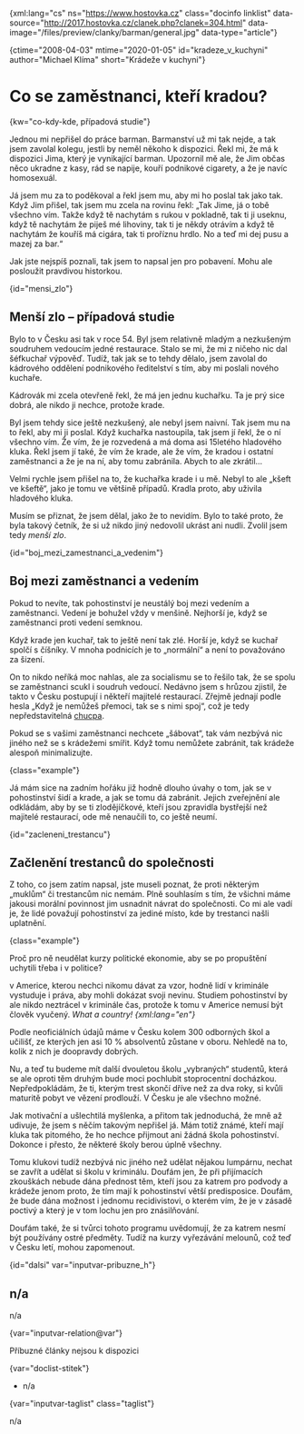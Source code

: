 
{xml:lang="cs" ns="https://www.hostovka.cz" class="docinfo linklist" data-source="http://2017.hostovka.cz/clanek.php?clanek=304.html" data-image="/files/preview/clanky/barman/general.jpg" data-type="article"}

{ctime="2008-04-03" mtime="2020-01-05" id="kradeze\_v\_kuchyni" author="Michael Klíma" short="Krádeže v kuchyni"}

# Co se zaměstnanci, kteří kradou?

<!-- generated attribute kw by user_updatekw.sh on 2020-07-05, do not edit -->

{kw="co-kdy-kde, případová studie"}

Jednou mi nepřišel do práce barman. Barmanství už mi tak nejde, a tak jsem zavolal kolegu, jestli by neměl někoho k dispozici. Řekl mi, že má k dispozici Jima, který je vynikající barman. Upozornil mě ale, že Jim občas něco ukradne z kasy, rád se napije, kouří podnikové cigarety, a že je navíc homosexuál.

Já jsem mu za to poděkoval a řekl jsem mu, aby mi ho poslal tak jako tak. Když Jim přišel, tak jsem mu zcela na rovinu řekl: „Tak Jime, já o tobě všechno vím. Takže když tě nachytám s rukou v pokladně, tak ti ji useknu, když tě nachytám že piješ mé lihoviny, tak ti je někdy otrávím a když tě nachytám že kouříš má cigára, tak ti proříznu hrdlo. No a teď mi dej pusu a mazej za bar.“

Jak jste nejspíš poznali, tak jsem to napsal jen pro pobavení. Mohu ale posloužit pravdivou historkou.

{id="mensi_zlo"}

## Menší zlo – případová studie

Bylo to v Česku asi tak v roce 54. Byl jsem relativně mladým a nezkušeným soudruhem vedoucím jedné restaurace. Stalo se mi, že mi z ničeho nic dal šéfkuchař výpověď. Tudíž, tak jak se to tehdy dělalo, jsem zavolal do kádrového oddělení podnikového ředitelství s tím, aby mi poslali nového kuchaře.

Kádrovák mi zcela otevřeně řekl, že má jen jednu kuchařku. Ta je prý sice dobrá, ale nikdo ji nechce, protože krade.

Byl jsem tehdy sice ještě nezkušený, ale nebyl jsem naivní. Tak jsem mu na to řekl, aby mi ji poslal. Když kuchařka nastoupila, tak jsem jí řekl, že o ní všechno vím. Že vím, že je rozvedená a má doma asi 15letého hladového kluka. Řekl jsem jí také, že vím že krade, ale že vím, že kradou i ostatní zaměstnanci a že je na ní, aby tomu zabránila. Abych to ale zkrátil…

Velmi rychle jsem přišel na to, že kuchařka krade i u mě. Nebyl to ale „kšeft ve kšeftě“, jako je tomu ve většině případů. Kradla proto, aby uživila hladového kluka.

Musím se přiznat, že jsem dělal, jako že to nevidím. Bylo to také proto, že byla takový četník, že si už nikdo jiný nedovolil ukrást ani nudli. Zvolil jsem tedy _menší zlo_.

{id="boj\_mezi\_zamestnanci\_a\_vedenim"}

## Boj mezi zaměstnanci a vedením

Pokud to nevíte, tak pohostinství je neustálý boj mezi vedením a zaměstnanci. Vedení je bohužel vždy v menšině. Nejhorší je, když se zaměstnanci proti vedení semknou.

Když krade jen kuchař, tak to ještě není tak zlé. Horší je, když se kuchař spolčí s číšníky. V mnoha podnicích je to „normální“ a není to považováno za šizení.

On to nikdo neříká moc nahlas, ale za socialismu se to řešilo tak, že se spolu se zaměstnanci scukl i soudruh vedoucí. Nedávno jsem s hrůzou zjistil, že takto v Česku postupují i někteří majitelé restaurací. Zřejmě jednají podle hesla „Když je nemůžeš přemoci, tak se s nimi spoj“, což je tedy nepředstavitelná [chucpa][1].

Pokud se s vašimi zaměstnanci nechcete „šábovat“, tak vám nezbývá nic jiného než se s krádežemi smířit. Když tomu nemůžete zabránit, tak krádeže alespoň minimalizujte.

{class="example"}

Já mám sice na zadním hořáku již hodně dlouho úvahy o tom, jak se v pohostinství šidí a krade, a jak se tomu dá zabránit. Jejich zveřejnění ale odkládám, aby by se ti zlodějíčkové, kteří jsou zpravidla bystřejší než majitelé restaurací, ode mě nenaučili to, co ještě neumí.

{id="zacleneni_trestancu"}

## Začlenění trestanců do společnosti

Z toho, co jsem zatím napsal, jste museli poznat, že proti některým „muklům“ či trestancům nic nemám. Plně souhlasím s tím, že všichni máme jakousi morální povinnost jim usnadnit návrat do společnosti. Co mi ale vadí je, že lidé považují pohostinství za jediné místo, kde by trestanci našli uplatnění.

{class="example"}

Proč pro ně neudělat kurzy politické ekonomie, aby se po propuštění uchytili třeba i v politice?

v Americe, kterou nechci nikomu dávat za vzor, hodně lidí v kriminále vystuduje i práva, aby mohli dokázat svoji nevinu. Studiem pohostinství by ale nikdo neztrácel v kriminále čas, protože k tomu v Americe nemusí být člověk vyučený. _What a country! {xml:lang="en"}_

Podle neoficiálních údajů máme v Česku kolem 300 odborných škol a učilišť, ze kterých jen asi 10 % absolventů zůstane v oboru. Nehledě na to, kolik z nich je doopravdy dobrých.

Nu, a teď tu budeme mít další dvouletou školu „vybraných“ studentů, která se ale oproti těm druhým bude moci pochlubit stoprocentní docházkou. Nepředpokládám, že ti, kterým trest skončí dříve než za dva roky, si kvůli maturitě pobyt ve vězení prodlouží. V Česku je ale všechno možné.

Jak motivační a ušlechtilá myšlenka, a přitom tak jednoduchá, že mně až udivuje, že jsem s něčím takovým nepřišel já. Mám totiž známé, kteří mají kluka tak pitomého, že ho nechce přijmout ani žádná škola pohostinství. Dokonce i přesto, že některé školy berou úplně všechny.

Tomu klukovi tudíž nezbývá nic jiného než udělat nějakou lumpárnu, nechat se zavřít a udělat si školu v kriminálu. Doufám jen, že při přijímacích zkouškách nebude dána přednost těm, kteří jsou za katrem pro podvody a krádeže jenom proto, že tím mají k pohostinství větší predisposice. Doufám, že bude dána možnost i jednomu recidivistovi, o kterém vím, že je v zásadě poctivý a který je v tom lochu jen pro znásilňování.

Doufám také, že si tvůrci tohoto programu uvědomují, že za katrem nesmí být používány ostré předměty. Tudíž na kurzy vyřezávání melounů, což teď v Česku letí, mohou zapomenout.

{id="dalsi" var="inputvar-pribuzne_h"}

## n/a

n/a

{var="inputvar-relation@var"}

Příbuzné články nejsou k dispozici

{var="doclist-stitek"}

  * n/a

{var="inputvar-taglist" class="taglist"}

n/a

 [1]: chucpa

